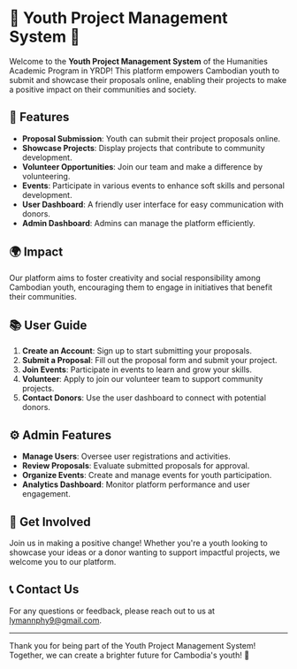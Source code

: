 # 🌟 Youth Project Management System 🌟

Welcome to the **Youth Project Management System** of the Humanities Academic Program in YRDP! This platform empowers Cambodian youth to submit and showcase their proposals online, enabling their projects to make a positive impact on their communities and society.

## 🚀 Features

- **Proposal Submission**: Youth can submit their project proposals online.
- **Showcase Projects**: Display projects that contribute to community development.
- **Volunteer Opportunities**: Join our team and make a difference by volunteering.
- **Events**: Participate in various events to enhance soft skills and personal development.
- **User Dashboard**: A friendly user interface for easy communication with donors.
- **Admin Dashboard**: Admins can manage the platform efficiently.

## 🌍 Impact

Our platform aims to foster creativity and social responsibility among Cambodian youth, encouraging them to engage in initiatives that benefit their communities.

## 📚 User Guide

1. **Create an Account**: Sign up to start submitting your proposals.
2. **Submit a Proposal**: Fill out the proposal form and submit your project.
3. **Join Events**: Participate in events to learn and grow your skills.
4. **Volunteer**: Apply to join our volunteer team to support community projects.
5. **Contact Donors**: Use the user dashboard to connect with potential donors.

## ⚙️ Admin Features

- **Manage Users**: Oversee user registrations and activities.
- **Review Proposals**: Evaluate submitted proposals for approval.
- **Organize Events**: Create and manage events for youth participation.
- **Analytics Dashboard**: Monitor platform performance and user engagement.

## 💬 Get Involved

Join us in making a positive change! Whether you're a youth looking to showcase your ideas or a donor wanting to support impactful projects, we welcome you to our platform.

## 📞 Contact Us

For any questions or feedback, please reach out to us at [lymannphy9@gmail.com](mailto:lymannphy9@gmail.com).

---

Thank you for being part of the Youth Project Management System! Together, we can create a brighter future for Cambodia's youth! 🎉
